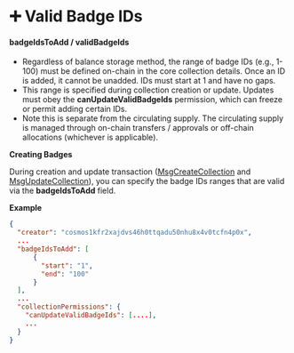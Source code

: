 # ➕ Valid Badge IDs

#### badgeIdsToAdd / validBadgeIds

* Regardless of balance storage method, the range of badge IDs (e.g., 1-100) must be defined on-chain in the core collection details. Once an ID is added, it cannot be unadded.  IDs must start at 1 and have no gaps.
* This range is specified during collection creation or update. Updates must obey the **canUpdateValidBadgeIds** permission, which can freeze or permit adding certain IDs.
* Note this is separate from the circulating supply. The circulating supply is managed through on-chain transfers / approvals or off-chain allocations (whichever is applicable).

**Creating Badges**

During creation and update transaction ([MsgCreateCollection](../../cosmos-sdk-msgs/msgcreatecollection.md) and [MsgUpdateCollection](../../cosmos-sdk-msgs/msgupdatecollection.md)), you can specify the badge IDs ranges that are valid via the **badgeIdsToAdd** field.

**Example**

```json
{
  "creator": "cosmos1kfr2xajdvs46h0ttqadu50nhu8x4v0tcfn4p0x",
  ...
  "badgeIdsToAdd": [
      {
        "start": "1",
        "end": "100"
      }
  ],
  ...
  "collectionPermissions": {
    "canUpdateValidBadgeIds": [....],
    ...
  }
}
```
